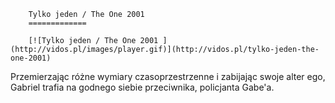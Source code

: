 
        Tylko jeden / The One 2001 
        =============
        
        [![Tylko jeden / The One 2001 ](http://vidos.pl/images/player.gif)](http://vidos.pl/tylko-jeden-the-one-2001)
        
        
 Przemierzając różne wymiary czasoprzestrzenne i zabijając swoje alter ego, Gabriel trafia na godnego siebie przeciwnika, policjanta Gabe'a.
    